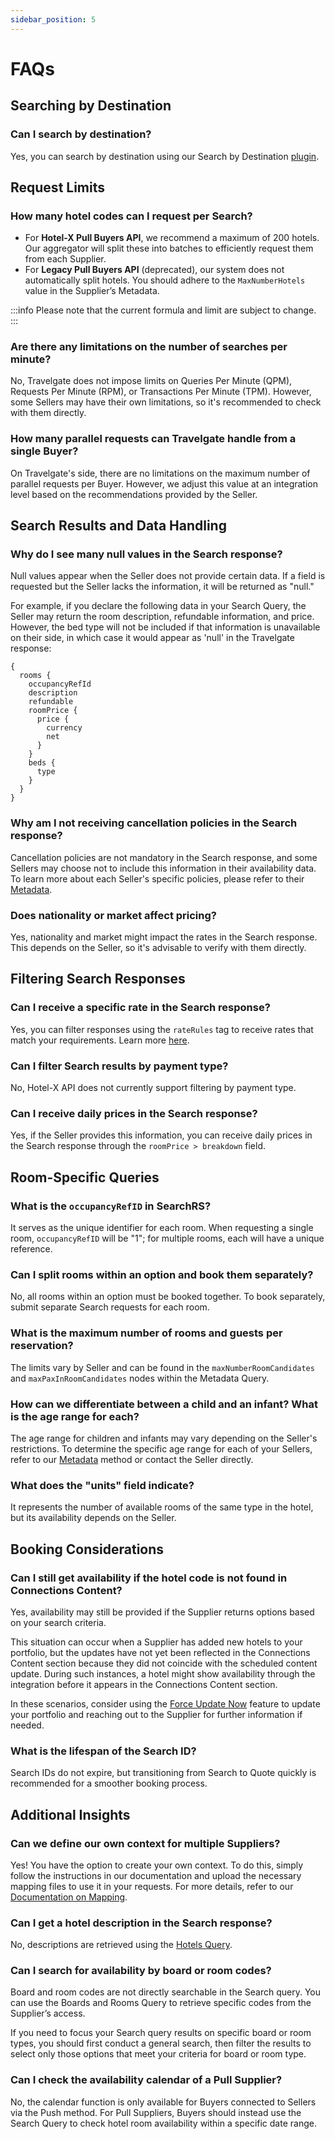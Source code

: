 ```yaml
---
sidebar_position: 5
---
```


# FAQs

## Searching by Destination

### Can I search by destination?
Yes, you can search by destination using our Search by Destination [plugin](/docs/apis/for-buyers/hotel-x-pull-buyers-api/plugins/search-by-destination).

## Request Limits

### How many hotel codes can I request per Search?
- For **Hotel-X Pull Buyers API**, we recommend a maximum of 200 hotels. Our aggregator will split these into batches to efficiently request them from each Supplier.
- For **Legacy Pull Buyers API** (deprecated), our system does not automatically split hotels. You should adhere to the `MaxNumberHotels` value in the Supplier’s Metadata.

:::info
Please note that the current formula and limit are subject to change.
:::

### Are there any limitations on the number of searches per minute?
No, Travelgate does not impose limits on Queries Per Minute (QPM), Requests Per Minute (RPM), or Transactions Per Minute (TPM). However, some Sellers may have their own limitations, so it's recommended to check with them directly.

### How many parallel requests can Travelgate handle from a single Buyer?
On Travelgate's side, there are no limitations on the maximum number of parallel requests per Buyer. However, we adjust this value at an integration level based on the recommendations provided by the Seller.

## Search Results and Data Handling

### Why do I see many null values in the Search response?
Null values appear when the Seller does not provide certain data. If a field is requested but the Seller lacks the information, it will be returned as "null."

For example, if you declare the following data in your Search Query, the Seller may return the room description, refundable information, and price. However, the bed type will not be included if that information is unavailable on their side, in which case it would appear as 'null' in the Travelgate response:
```
{
  rooms {
    occupancyRefId
    description
    refundable
    roomPrice {
      price {
        currency
        net
      }
    }
    beds {
      type
    }
  }
}
```
### Why am I not receiving cancellation policies in the Search response?
Cancellation policies are not mandatory in the Search response, and some Sellers may choose not to include this information in their availability data. To learn more about each Seller's specific policies, please refer to their [Metadata](/kb/our-products/are-you-a-buyer/our-methods/static-content/hotel-x-metadata-query).

### Does nationality or market affect pricing?
Yes, nationality and market might impact the rates in the Search response. This depends on the Seller, so it's advisable to verify with them directly.

## Filtering Search Responses

### Can I receive a specific rate in the Search response?
Yes, you can filter responses using the `rateRules` tag to receive rates that match your requirements. Learn more [here](/kb/our-products/are-you-a-buyer/our-methods/booking-flow/search/how-tos/how-to-filter-hotel-x-search-requests).

### Can I filter Search results by payment type?
No, Hotel-X API does not currently support filtering by payment type.

### Can I receive daily prices in the Search response?
Yes, if the Seller provides this information, you can receive daily prices in the Search response through the `roomPrice > breakdown` field.


## Room-Specific Queries

### What is the `occupancyRefID` in SearchRS?
It serves as the unique identifier for each room. When requesting a single room, `occupancyRefID` will be "1"; for multiple rooms, each will have a unique reference.

### Can I split rooms within an option and book them separately?
No, all rooms within an option must be booked together. To book separately, submit separate Search requests for each room.

### What is the maximum number of rooms and guests per reservation?
The limits vary by Seller and can be found in the `maxNumberRoomCandidates` and `maxPaxInRoomCandidates` nodes within the Metadata Query.

### How can we differentiate between a child and an infant? What is the age range for each?
The age range for children and infants may vary depending on the Seller's restrictions. To determine the specific age range for each of your Sellers, refer to our [Metadata](/docs/apis/for-buyers/hotel-x-pull-buyers-api/content/metadata) method or contact the Seller directly.

### What does the "units" field indicate?
It represents the number of available rooms of the same type in the hotel, but its availability depends on the Seller.

## Booking Considerations

### Can I still get availability if the hotel code is not found in Connections Content?
Yes, availability may still be provided if the Supplier returns options based on your search criteria.

This situation can occur when a Supplier has added new hotels to your portfolio, but the updates have not yet been reflected in the Connections Content section because they did not coincide with the scheduled content update. During such instances, a hotel might show availability through the integration before it appears in the Connections Content section.

In these scenarios, consider using the [Force Update Now](/kb/connections/connections-content/how-to-check-my-connections-content#how-can-i-use-the-force-update-now-functionality) feature to update your portfolio and reaching out to the Supplier for further information if needed.

### What is the lifespan of the Search ID?
Search IDs do not expire, but transitioning from Search to Quote quickly is recommended for a smoother booking process.

## Additional Insights

### Can we define our own context for multiple Suppliers?
Yes! You have the option to create your own context. To do this, simply follow the instructions in our documentation and upload the necessary mapping files to use it in your requests. For more details, refer to our [Documentation on Mapping](/docs/apis/for-buyers/hotel-x-pull-buyers-api/plugins/mapping).


### Can I get a hotel description in the Search response?
No, descriptions are retrieved using the [Hotels Query](/kb/our-products/are-you-a-buyer/our-methods/static-content/hotel-x-hotels-query).

### Can I search for availability by board or room codes?
Board and room codes are not directly searchable in the Search query. You can use the Boards and Rooms Query to retrieve specific codes from the Supplier’s access.

If you need to focus your Search query results on specific board or room types, you should first conduct a general search, then filter the results to select only those options that meet your criteria for board or room type.

### Can I check the availability calendar of a Pull Supplier?
No, the calendar function is only available for Buyers connected to Sellers via the Push method. For Pull Suppliers, Buyers should instead use the Search Query to check hotel room availability within a specific date range.